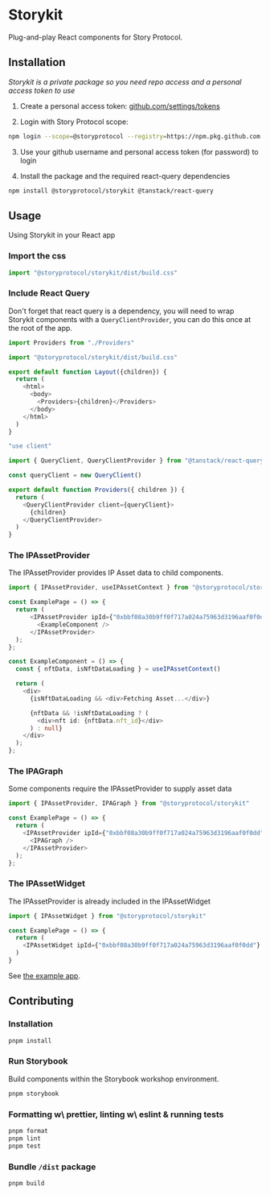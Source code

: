 # Storykit

Plug-and-play React components for Story Protocol.

## Installation

_Storykit is a private package so you need repo access and a personal access token to use_

1. Create a personal access token: [github.com/settings/tokens](https://github.com/settings/tokens)

2. Login with Story Protocol scope:

```bash
npm login --scope=@storyprotocol --registry=https://npm.pkg.github.com
```

3. Use your github username and personal access token (for password) to login

4. Install the package and the required react-query dependencies

```bash
npm install @storyprotocol/storykit @tanstack/react-query
```

## Usage

Using Storykit in your React app

### Import the css

```typescript
import "@storyprotocol/storykit/dist/build.css"
```

### Include React Query

Don't forget that react query is a dependency, you will need to wrap Storykit components with a `QueryClientProvider`, you can do this once at the root of the app.

```typescript
import Providers from "./Providers"

import "@storyprotocol/storykit/dist/build.css"

export default function Layout({children}) {
  return (
    <html>
      <body>
        <Providers>{children}</Providers>
      </body>
    </html>
  )
}
```

```typescript
"use client"

import { QueryClient, QueryClientProvider } from "@tanstack/react-query"

const queryClient = new QueryClient()

export default function Providers({ children }) {
  return (
    <QueryClientProvider client={queryClient}>
      {children}
    </QueryClientProvider>
  )
}

```

### The IPAssetProvider

The IPAssetProvider provides IP Asset data to child components.

```typescript
import { IPAssetProvider, useIPAssetContext } from "@storyprotocol/storykit"

const ExamplePage = () => {
  return (
      <IPAssetProvider ipId={"0xbbf08a30b9ff0f717a024a75963d3196aaf0f0dd"}>
        <ExampleComponent />
      </IPAssetProvider>
  );
};

const ExampleComponent = () => {
  const { nftData, isNftDataLoading } = useIPAssetContext()

  return (
    <div>
      {isNftDataLoading && <div>Fetching Asset...</div>}

      {nftData && !isNftDataLoading ? (
        <div>nft id: {nftData.nft_id}</div>
      ) : null}
    </div>
  );
};
```

### The IPAGraph

Some components require the IPAssetProvider to supply asset data

```typescript
import { IPAssetProvider, IPAGraph } from "@storyprotocol/storykit"

const ExamplePage = () => {
  return (
    <IPAssetProvider ipId={"0xbbf08a30b9ff0f717a024a75963d3196aaf0f0dd"}>
      <IPAGraph />
    </IPAssetProvider>
  );
};
```

### The IPAssetWidget

The IPAssetProvider is already included in the IPAssetWidget

```typescript
import { IPAssetWidget } from "@storyprotocol/storykit"

const ExamplePage = () => {
  return (
    <IPAssetWidget ipId={"0xbbf08a30b9ff0f717a024a75963d3196aaf0f0dd"} />
  )
}

```

See [the example app](/examples/next-app/app/page.tsx).

## Contributing

### Installation

```bash
pnpm install
```

### Run Storybook

Build components within the Storybook workshop environment.

```bash
pnpm storybook
```

### Formatting w\ prettier, linting w\ eslint & running tests

```bash
pnpm format
pnpm lint
pnpm test
```

### Bundle `/dist` package

```bash
pnpm build
```
